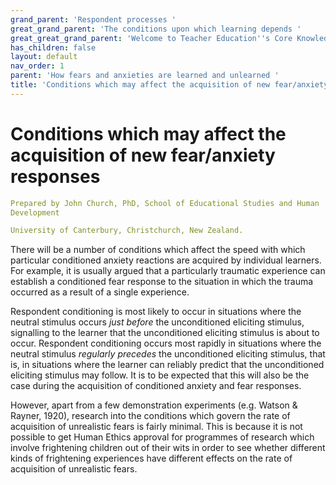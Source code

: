 ```yaml
---
grand_parent: 'Respondent processes '
great_grand_parent: 'The conditions upon which learning depends '
great_great_grand_parent: 'Welcome to Teacher Education''s Core Knowledge and Skills.'
has_children: false
layout: default
nav_order: 1
parent: 'How fears and anxieties are learned and unlearned '
title: 'Conditions which may affect the acquisition of new fear/anxiety responses '
---
```

# Conditions which may affect the acquisition of new fear/anxiety responses


```yaml
Prepared by John Church, PhD, School of Educational Studies and Human
Development

University of Canterbury, Christchurch, New Zealand.
```


There will be a number of conditions which affect the speed with which
particular conditioned anxiety reactions are acquired by individual
learners. For example, it is usually argued that a particularly
traumatic experience can establish a conditioned fear response to the
situation in which the trauma occurred as a result of a single
experience.

Respondent conditioning is most likely to occur in situations where the
neutral stimulus occurs *just before* the unconditioned eliciting
stimulus, signalling to the learner that the unconditioned eliciting
stimulus is about to occur. Respondent conditioning occurs most rapidly
in situations where the neutral stimulus *regularly precedes* the
unconditioned eliciting stimulus, that is, in situations where the
learner can reliably predict that the unconditioned eliciting stimulus
may follow. It is to be expected that this will also be the case during
the acquisition of conditioned anxiety and fear responses.

However, apart from a few demonstration experiments (e.g. Watson &
Rayner, 1920), research into the conditions which govern the rate of
acquisition of unrealistic fears is fairly minimal. This is because it
is not possible to get Human Ethics approval for programmes of research
which involve frightening children out of their wits in order to see
whether different kinds of frightening experiences have different
effects on the rate of acquisition of unrealistic fears.
